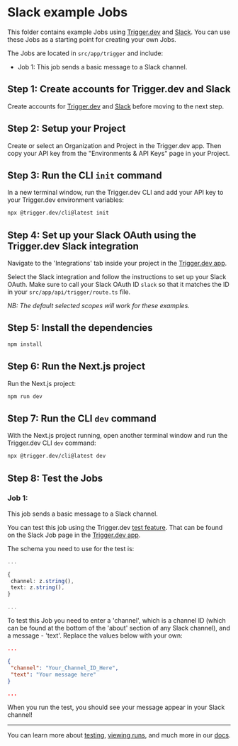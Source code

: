 # Slack example Jobs

This folder contains example Jobs using [Trigger.dev](https://trigger.dev) and [Slack](https://Slack.com). You can use these Jobs as a starting point for creating your own Jobs.

The Jobs are located in `src/app/trigger` and include:

- Job 1: This job sends a basic message to a Slack channel.

## **Step 1:** Create accounts for Trigger.dev and Slack

Create accounts for [Trigger.dev](https://trigger.dev) and [Slack](https://Slack.com) before moving to the next step.

## **Step 2:** Setup your Project

Create or select an Organization and Project in the Trigger.dev app. Then copy your API key from the "Environments & API Keys" page in your Project.

## **Step 3:** Run the CLI `init` command

In a new terminal window, run the Trigger.dev CLI and add your API key to your Trigger.dev environment variables:

```bash
npx @trigger.dev/cli@latest init
```

## **Step 4:** Set up your Slack OAuth using the Trigger.dev Slack integration

Navigate to the 'Integrations' tab inside your project in the [Trigger.dev app](https://trigger.dev).

Select the Slack integration and follow the instructions to set up your Slack OAuth. Make sure to call your Slack OAuth ID `slack` so that it matches the ID in your `src/app/api/trigger/route.ts` file.

_NB: The default selected scopes will work for these examples._

## **Step 5:** Install the dependencies

```bash
npm install
```

## **Step 6:** Run the Next.js project

Run the Next.js project:

```bash
npm run dev
```

## **Step 7:** Run the CLI `dev` command

With the Next.js project running, open another terminal window and run the Trigger.dev CLI `dev` command:

```bash
npx @trigger.dev/cli@latest dev
```

## **Step 8:** Test the Jobs

### Job 1:

This job sends a basic message to a Slack channel.

You can test this job using the Trigger.dev [test feature](https://trigger.dev/docs/documentation/guides/testing-jobs). That can be found on the Slack Job page in the [Trigger.dev app](https://trigger.dev).

The schema you need to use for the test is:

```ts
...

{
 channel: z.string(),
 text: z.string(),
}

...
```

To test this Job you need to enter a 'channel', which is a channel ID (which can be found at the bottom of the 'about' section of any Slack channel), and a message - 'text'. Replace the values below with your own:

```json
...

{
 "channel": "Your_Channel_ID_Here",
 "text": "Your message here"
}

...
```

When you run the test, you should see your message appear in your Slack channel!

---

You can learn more about [testing](https://trigger.dev/docs/documentation/guides/testing-jobs), [viewing runs](https://trigger.dev/docs/documentation/guides/viewing-runs), and much more in our [docs](https://trigger.dev/docs).
